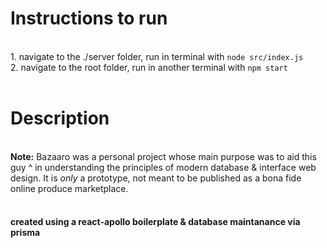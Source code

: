 <h1>Instructions to run</h1><br/>
1. navigate to the ./server folder, run in terminal with <code>node src/index.js</code><br/>
2. navigate to the root folder, run in another terminal with <code>npm start</code>
<br/><br/>
<h1>Description</h1><br/>
<b>Note:</b> Bazaaro was a personal project whose main purpose was to aid this guy ^ in understanding the principles of modern database & interface web design. It is <i> only </i> a prototype, not meant to be published as a bona fide online produce marketplace.
<br/><br/>
<h4> created using a react-apollo boilerplate & database maintanance via prisma </h4>
